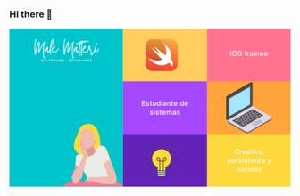 ### Hi there 👋

<!--
**MaleMatteri/MaleMatteri** is a ✨ _special_ ✨ repository because its `README.md` (this file) appears on your GitHub profile.

Here are some ideas to get you started:

- 🔭 I’m currently working on ...
- 🌱 I’m currently learning ...
- 👯 I’m looking to collaborate on ...
- 🤔 I’m looking for help with ...
- 💬 Ask me about ...
- 📫 How to reach me: ...
- 😄 Pronouns: ...
- ⚡ Fun fact: ...
-->

<img src="https://github.com/MaleMatteri/MaleMatteri/blob/main/Dise%C3%B1o%20sin%20t%C3%ADtulo.png" alt="presentationBanner">
